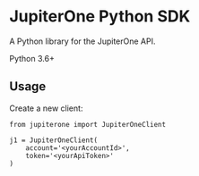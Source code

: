 # JupiterOne Python SDK

A Python library for the JupiterOne API.

Python 3.6+


## Usage

Create a new client:

```
from jupiterone import JupiterOneClient

j1 = JupiterOneClient(
    account='<yourAccountId>',
    token='<yourApiToken>'
)
```
